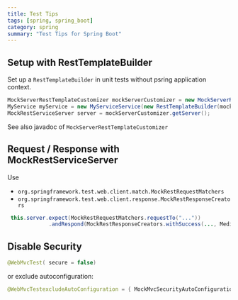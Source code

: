 ```yaml
---
title: Test Tips
tags: [spring, spring_boot]
category: spring
summary: "Test Tips for Spring Boot"
---
```


## Setup with RestTemplateBuilder

Set up a `RestTemplateBuilder` in unit tests without psring application context.

~~~ java
MockServerRestTemplateCustomizer mockServerCustomizer = new MockServerRestTemplateCustomizer();
MyService myService = new MyServiceService(new RestTemplateBuilder(mockServerCustomizer));
MockRestServiceServer server = mockServerCustomizer.getServer();
~~~

See also javadoc of `MockServerRestTemplateCustomizer`


## Request / Response with MockRestServiceServer

Use

* `org.springframework.test.web.client.match.MockRestRequestMatchers`
* `org.springframework.test.web.client.response.MockRestResponseCreators`

~~~ java
 this.server.expect(MockRestRequestMatchers.requestTo("..."))
             .andRespond(MockRestResponseCreators.withSuccess(..., MediaType.APPLICATION_JSON));
~~~

## Disable Security

~~~ java
@WebMvcTest( secure = false)
~~~

or exclude autoconfiguration:

~~~ java
@WebMvcTestexcludeAutoConfiguration = { MockMvcSecurityAutoConfiguration.class })
~~~
